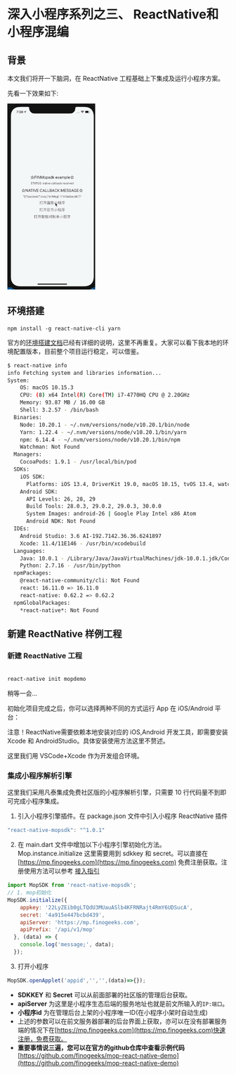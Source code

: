 # 深入小程序系列之三、 ReactNative和小程序混编

## 背景

本文我们将开一下脑洞，在 ReactNative 工程基础上下集成及运行小程序方案。

先看一下效果如下:

![](./docs/mop-react-native-demo.gif)

## 环境搭建

```
npm install -g react-native-cli yarn
```
官方的[环境搭建文档](https://reactnative.dev/docs/environment-setup)已经有详细的说明，这里不再重复。大家可以看下我本地的环境配置版本，目前整个项目运行稳定，可以借鉴。

```bash
$ react-native info
info Fetching system and libraries information...
System:
    OS: macOS 10.15.3
    CPU: (8) x64 Intel(R) Core(TM) i7-4770HQ CPU @ 2.20GHz
    Memory: 93.87 MB / 16.00 GB
    Shell: 3.2.57 - /bin/bash
  Binaries:
    Node: 10.20.1 - ~/.nvm/versions/node/v10.20.1/bin/node
    Yarn: 1.22.4 - ~/.nvm/versions/node/v10.20.1/bin/yarn
    npm: 6.14.4 - ~/.nvm/versions/node/v10.20.1/bin/npm
    Watchman: Not Found
  Managers:
    CocoaPods: 1.9.1 - /usr/local/bin/pod
  SDKs:
    iOS SDK:
      Platforms: iOS 13.4, DriverKit 19.0, macOS 10.15, tvOS 13.4, watchOS 6.2
    Android SDK:
      API Levels: 26, 28, 29
      Build Tools: 28.0.3, 29.0.2, 29.0.3, 30.0.0
      System Images: android-26 | Google Play Intel x86 Atom
      Android NDK: Not Found
  IDEs:
    Android Studio: 3.6 AI-192.7142.36.36.6241897
    Xcode: 11.4/11E146 - /usr/bin/xcodebuild
  Languages:
    Java: 10.0.1 - /Library/Java/JavaVirtualMachines/jdk-10.0.1.jdk/Contents/Home/bin/javac
    Python: 2.7.16 - /usr/bin/python
  npmPackages:
    @react-native-community/cli: Not Found
    react: 16.11.0 => 16.11.0 
    react-native: 0.62.2 => 0.62.2 
  npmGlobalPackages:
    *react-native*: Not Found

```
## 新建 ReactNative 样例工程


### 新建 ReactNative 工程

```bash

react-native init mopdemo

```

稍等一会...

初始化项目完成之后，你可以选择两种不同的方式运行 App 在 iOS/Android 平台：

注意！ReactNative需要依赖本地安装对应的 iOS,Android 开发工具，即需要安装 Xcode 和 AndroidStudio。具体安装使用方法这里不赘述。

这里我们用 VSCode+Xcode 作为开发组合环境。


### 集成小程序解析引擎

这里我们采用凡泰集成免费社区版的小程序解析引擎，只需要 10 行代码量不到即可完成小程序集成。

1. 引入小程序引擎插件。在 package.json 文件中引入小程序 ReactNative 插件

```javascript
"react-native-mopsdk": "^1.0.1"
```

2. 在 main.dart 文件中增加以下小程序引擎初始化方法。 Mop.instance.initialize 这里需要用到 sdkkey 和 secret。可以直接在[https://mp.finogeeks.com](https://mp.finogeeks.com) 免费注册获取。注册使用方法可以参考 [接入指引](https://mp.finogeeks.com/mop/document/introduce/access/mechanism.html)

```javascript
import MopSDK from 'react-native-mopsdk';
// 1. mop初始化
MopSDK.initialize({
    appkey: '22LyZEib0gLTQdU3MUauASlb4KFRNRajt4RmY6UDSucA',
    secret: '4a915e447bcbd439',
    apiServer: 'https://mp.finogeeks.com',
    apiPrefix: '/api/v1/mop'
  }, (data) => {
    console.log('message;', data);
  });
```

3. 打开小程序

```javascript
MopSDK.openApplet('appid','','',(data)=>{});
```


* **SDKKEY** 和 **Secret** 可以从前面部署的社区版的管理后台获取。
* **apiServer** 为这里是小程序生态后端的服务地址也就是前文所输入的`IP:端口`。
* **小程序id** 为在管理后台上架的小程序唯一ID(在小程序小架时自动生成)
* 上述的参数可以在前文服务器部署的后台界面上获取，亦可以在没有部署服务端的情况下在[https://mp.finogeeks.com](https://mp.finogeeks.com)快速注册，免费获取。
* **重要事情说三遍，您可以在官方的github仓库中查看示例代码** [https://github.com/finogeeks/mop-react-native-demo](https://github.com/finogeeks/mop-react-native-demo)
